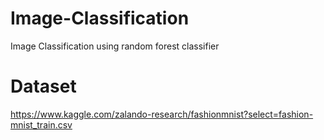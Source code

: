 # Image-Classification
Image Classification using random forest classifier
# Dataset
https://www.kaggle.com/zalando-research/fashionmnist?select=fashion-mnist_train.csv
